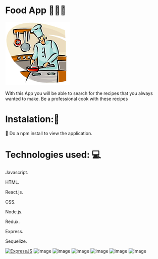 # Food App :pizza::fork_and_knife::wine_glass:


<p alaign="right">
  <img height="200" src="./cooking.png" />
</p>


With this App you will be able to search for the recipes that you always wanted to make.
Be a professional cook with these recipes

# Instalation::wrench:
📝 Do a npm install to view the application.

# Technologies used: :computer:

Javascript.

HTML.

React.js.

CSS.

Node.js.

Redux.

Express.

Sequelize.


[![ExpressJS](https://github.com/MarioTerron/logo-images/blob/master/logos/expressjs.png)](http://expressjs.com///)
![image](https://user-images.githubusercontent.com/74310843/119369286-628f4f80-bc8a-11eb-8075-6e60ac46d531.png)
![image](https://user-images.githubusercontent.com/74310843/119369139-383d9200-bc8a-11eb-9b88-64f31ccb250c.png)
![image](https://user-images.githubusercontent.com/74310843/119369156-3d9adc80-bc8a-11eb-9a37-7fb6aba9af37.png)
![image](https://user-images.githubusercontent.com/74310843/119369186-44c1ea80-bc8a-11eb-8db0-73ca8560125e.png)
![image](https://user-images.githubusercontent.com/74310843/119369243-54413380-bc8a-11eb-9855-3c5c93013bbd.png)
![image](https://user-images.githubusercontent.com/74310843/119370952-48ef0780-bc8c-11eb-9eab-e3722d828437.png)

